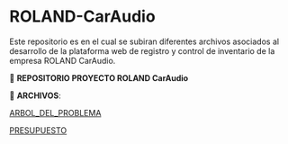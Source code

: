 # ROLAND-CarAudio
Este repositorio es en el cual se subiran diferentes archivos asociados al desarrollo de la plataforma web de registro y control de inventario de la empresa ROLAND CarAudio.

:file_folder: **REPOSITORIO PROYECTO ROLAND CarAudio**

:paperclip: **ARCHIVOS**:

[ARBOL_DEL_PROBLEMA](ARBOL_DEL_PROBLEMA_RCA.pdf)

[PRESUPUESTO](PRESUPUESTO_RCA.pdf)


